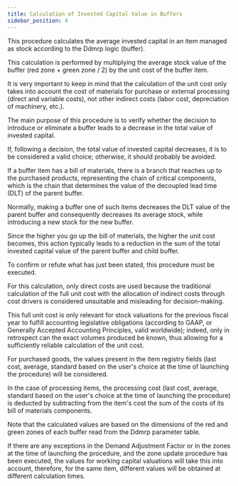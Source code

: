 ```yaml
---
title: Calculation of Invested Capital Value in Buffers 
sidebar_position: 4
---
```


This procedure calculates the average invested capital in an item managed as stock according to the Ddmrp logic (buffer).

This calculation is performed by multiplying the average stock value of the buffer (red zone + green zone / 2) by the unit cost of the buffer item.

It is very important to keep in mind that the calculation of the unit cost only takes into account the cost of materials for purchase or external processing (direct and variable costs), not other indirect costs (labor cost, depreciation of machinery, etc.).

The main purpose of this procedure is to verify whether the decision to introduce or eliminate a buffer leads to a decrease in the total value of invested capital.

If, following a decision, the total value of invested capital decreases, it is to be considered a valid choice; otherwise, it should probably be avoided.

If a buffer item has a bill of materials, there is a branch that reaches up to the purchased products, representing the chain of critical components, which is the chain that determines the value of the decoupled lead time (DLT) of the parent buffer.

Normally, making a buffer one of such items decreases the DLT value of the parent buffer and consequently decreases its average stock, while introducing a new stock for the new buffer.

Since the higher you go up the bill of materials, the higher the unit cost becomes, this action typically leads to a reduction in the sum of the total invested capital value of the parent buffer and child buffer.

To confirm or refute what has just been stated, this procedure must be executed.

For this calculation, only direct costs are used because the traditional calculation of the full unit cost with the allocation of indirect costs through cost drivers is considered unsuitable and misleading for decision-making.

This full unit cost is only relevant for stock valuations for the previous fiscal year to fulfill accounting legislative obligations (according to GAAP, or Generally Accepted Accounting Principles, valid worldwide); indeed, only in retrospect can the exact volumes produced be known, thus allowing for a sufficiently reliable calculation of the unit cost.

For purchased goods, the values present in the item registry fields (last cost, average, standard based on the user's choice at the time of launching the procedure) will be considered.

In the case of processing items, the processing cost (last cost, average, standard based on the user's choice at the time of launching the procedure) is deducted by subtracting from the item's cost the sum of the costs of its bill of materials components.

Note that the calculated values are based on the dimensions of the red and green zones of each buffer read from the Ddmrp parameter table.

If there are any exceptions in the Demand Adjustment Factor or in the zones at the time of launching the procedure, and the zone update procedure has been executed, the values for working capital valuations will take this into account, therefore, for the same item, different values will be obtained at different calculation times.
